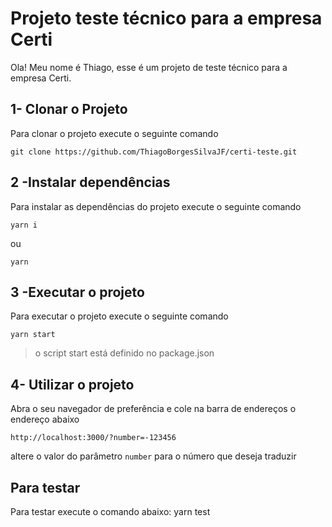 # Projeto teste técnico para a empresa Certi

Ola! Meu nome é Thiago, esse é um projeto de teste técnico para a empresa Certi.


## 1- Clonar o Projeto

Para clonar o projeto execute o seguinte comando

    git clone https://github.com/ThiagoBorgesSilvaJF/certi-teste.git

## 2 -Instalar dependências

Para instalar as dependências do projeto execute o seguinte comando

    yarn i
ou 

    yarn

## 3 -Executar o projeto

Para executar o projeto execute o seguinte comando

    yarn start
    

> o script start está definido no package.json

## 4- Utilizar o projeto
Abra o seu navegador de preferência e cole na barra de endereços o endereço abaixo

    http://localhost:3000/?number=-123456
altere o valor do parâmetro `number` para o número que deseja traduzir

## Para testar
Para testar execute o comando abaixo:
    yarn test
